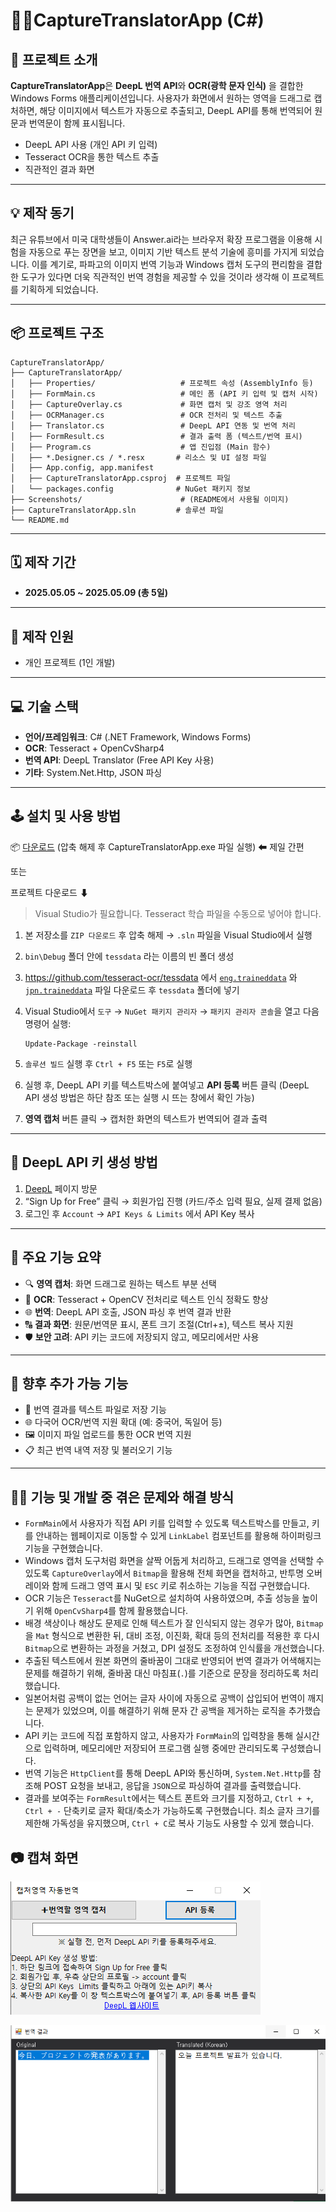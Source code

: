 # 📸🔤CaptureTranslatorApp (C#)

## 🧭 프로젝트 소개

**CaptureTranslatorApp**은 **DeepL 번역 API**와 **OCR(광학 문자 인식)** 을 결합한 Windows Forms 애플리케이션입니다. 사용자가 화면에서 원하는 영역을 드래그로 캡처하면, 해당 이미지에서 텍스트가 자동으로 추출되고, DeepL API를 통해 번역되어 원문과 번역문이 함께 표시됩니다.

- DeepL API 사용 (개인 API 키 입력)
- Tesseract OCR을 통한 텍스트 추출
- 직관적인 결과 화면

---

## 💡 제작 동기

최근 유튜브에서 미국 대학생들이 Answer.ai라는 브라우저 확장 프로그램을 이용해 시험을 자동으로 푸는 장면을 보고, 이미지 기반 텍스트 분석 기술에 흥미를 가지게 되었습니다. 이를 계기로, 파파고의 이미지 번역 기능과 Windows 캡처 도구의 편리함을 결합한 도구가 있다면 더욱 직관적인 번역 경험을 제공할 수 있을 것이라 생각해 이 프로젝트를 기획하게 되었습니다.

---

## 📦 프로젝트 구조

```
CaptureTranslatorApp/
├── CaptureTranslatorApp/
│   ├── Properties/                   # 프로젝트 속성 (AssemblyInfo 등)
│   ├── FormMain.cs                   # 메인 폼 (API 키 입력 및 캡처 시작)
│   ├── CaptureOverlay.cs             # 화면 캡처 및 강조 영역 처리
│   ├── OCRManager.cs                 # OCR 전처리 및 텍스트 추출
│   ├── Translator.cs                 # DeepL API 연동 및 번역 처리
│   ├── FormResult.cs                 # 결과 출력 폼 (텍스트/번역 표시)
│   ├── Program.cs                    # 앱 진입점 (Main 함수)
│   ├── *.Designer.cs / *.resx       # 리소스 및 UI 설정 파일
│   ├── App.config, app.manifest
│   ├── CaptureTranslatorApp.csproj  # 프로젝트 파일
│   └── packages.config              # NuGet 패키지 정보
├── Screenshots/                      # (README에서 사용될 이미지)
├── CaptureTranslatorApp.sln         # 솔루션 파일
└── README.md

```

---

## 🗓️ 제작 기간

- **2025.05.05 ~ 2025.05.09 (총 5일)**

---

## 🧑 제작 인원

- 개인 프로젝트 (1인 개발)

---

## 💻 기술 스택

- **언어/프레임워크**: C# (.NET Framework, Windows Forms)
- **OCR**: Tesseract + OpenCvSharp4
- **번역 API**: DeepL Translator (Free API Key 사용)
- **기타**: System.Net.Http, JSON 파싱

---

## 🕹️ 설치 및 사용 방법

📦 [다운로드](https://github.com/kmh8405/CaptureTranslator/releases/download/v1.0/CaptureTranslatorApp.zip) (압축 해제 후 CaptureTranslatorApp.exe 파일 실행) ⬅ 제일 간편

또는

프로젝트 다운로드 ⬇
> Visual Studio가 필요합니다. Tesseract 학습 파일을 수동으로 넣어야 합니다.
> 
1. 본 저장소를 `ZIP 다운로드` 후 압축 해제 → `.sln` 파일을 Visual Studio에서 실행
2. `bin\Debug` 폴더 안에 `tessdata` 라는 이름의 빈 폴더 생성
3. https://github.com/tesseract-ocr/tessdata 에서 [`eng.traineddata`](https://github.com/tesseract-ocr/tessdata/blob/main/eng.traineddata) 와 [`jpn.traineddata`](https://github.com/tesseract-ocr/tessdata/blob/main/jpn.traineddata) 파일 다운로드 후 `tessdata` 폴더에 넣기
4. Visual Studio에서 `도구` → `NuGet 패키지 관리자` → `패키지 관리자 콘솔`을 열고 다음 명령어 실행: 
    
    ```
    Update-Package -reinstall
    ```
    
5. `솔루션 빌드` 실행 후 `Ctrl + F5` 또는 `F5`로 실행
6. 실행 후, DeepL API 키를 텍스트박스에 붙여넣고 **API 등록** 버튼 클릭 (DeepL API 생성 방법은 하단 참조 또는 실행 시 뜨는 창에서 확인 가능)
7. **영역 캡처** 버튼 클릭 → 캡처한 화면의 텍스트가 번역되어 결과 출력

---

## 🔐 DeepL API 키 생성 방법

1. [DeepL](https://www.deepl.com/en/pro-api#api-pricing) 페이지 방문
2. “Sign Up for Free” 클릭 → 회원가입 진행 (카드/주소 입력 필요, 실제 결제 없음)
3. 로그인 후 `Account` → `API Keys & Limits` 에서 API Key 복사

---

## 🚀 주요 기능 요약

- 🔍 **영역 캡처**: 화면 드래그로 원하는 텍스트 부분 선택
- 🧠 **OCR**: Tesseract + OpenCV 전처리로 텍스트 인식 정확도 향상
- 🌐 **번역**: DeepL API 호출, JSON 파싱 후 번역 결과 반환
- 🔠 **결과 화면**: 원문/번역문 표시, 폰트 크기 조절(Ctrl+±), 텍스트 복사 지원
- 🛡 **보안 고려**: API 키는 코드에 저장되지 않고, 메모리에서만 사용

---

## 🔮 향후 추가 가능 기능

- 💾 번역 결과를 텍스트 파일로 저장 기능
- 🌐 다국어 OCR/번역 지원 확대 (예: 중국어, 독일어 등)
- 🖼 이미지 파일 업로드를 통한 OCR 번역 지원
- 📋 최근 번역 내역 저장 및 불러오기 기능

---

## 🧑‍💻 기능 및 개발 중 겪은 문제와 해결 방식

- `FormMain`에서 사용자가 직접 API 키를 입력할 수 있도록 텍스트박스를 만들고, 키를 안내하는 웹페이지로 이동할 수 있게 `LinkLabel` 컴포넌트를 활용해 하이퍼링크 기능을 구현했습니다.
- Windows 캡처 도구처럼 화면을 살짝 어둡게 처리하고, 드래그로 영역을 선택할 수 있도록 `CaptureOverlay`에서 `Bitmap`을 활용해 전체 화면을 캡처하고, 반투명 오버레이와 함께 드래그 영역 표시 및 `ESC` 키로 취소하는 기능을 직접 구현했습니다.
- OCR 기능은 `Tesseract`를 NuGet으로 설치하여 사용하였으며, 추출 성능을 높이기 위해 `OpenCvSharp4`를 함께 활용했습니다.
- 배경 색상이나 해상도 문제로 인해 텍스트가 잘 인식되지 않는 경우가 많아, `Bitmap`을 `Mat` 형식으로 변환한 뒤, 대비 조정, 이진화, 확대 등의 전처리를 적용한 후 다시 `Bitmap`으로 변환하는 과정을 거쳤고, DPI 설정도 조정하여 인식률을 개선했습니다.
- 추출된 텍스트에서 원본 화면의 줄바꿈이 그대로 반영되어 번역 결과가 어색해지는 문제를 해결하기 위해, 줄바꿈 대신 마침표(`.`)를 기준으로 문장을 정리하도록 처리했습니다.
- 일본어처럼 공백이 없는 언어는 글자 사이에 자동으로 공백이 삽입되어 번역이 깨지는 문제가 있었으며, 이를 해결하기 위해 문자 간 공백을 제거하는 로직을 추가했습니다.
- API 키는 코드에 직접 포함하지 않고, 사용자가 `FormMain`의 입력창을 통해 실시간으로 입력하며, 메모리에만 저장되어 프로그램 실행 중에만 관리되도록 구성했습니다.
- 번역 기능은 `HttpClient`를 통해 DeepL API와 통신하며, `System.Net.Http`를 참조해 POST 요청을 보내고, 응답을 `JSON`으로 파싱하여 결과를 출력했습니다.
- 결과를 보여주는 `FormResult`에서는 텍스트 폰트와 크기를 지정하고, `Ctrl + +`, `Ctrl + -` 단축키로 글자 확대/축소가 가능하도록 구현했습니다. 최소 글자 크기를 제한해 가독성을 유지했으며, `Ctrl + C`로 복사 기능도 사용할 수 있게 했습니다.

## 📷 캡쳐 화면

![FormMain](./Screenshots/image1.png)

![FormResult](./Screenshots/image2.png)
